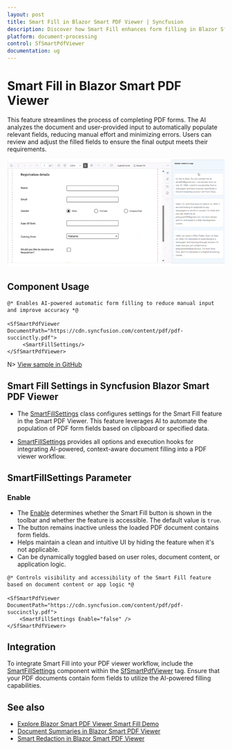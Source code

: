 ```yaml
---
layout: post
title: Smart Fill in Blazor Smart PDF Viewer | Syncfusion
description: Discover how Smart Fill enhances form filling in Blazor SfSmartPdfViewer by auto-detecting and populating PDF fields.
platform: document-processing
control: SfSmartPdfViewer
documentation: ug
---
```


# Smart Fill in Blazor Smart PDF Viewer
This feature streamlines the process of completing PDF forms. The AI analyzes the document and user-provided input to automatically populate relevant fields, reducing manual effort and minimizing errors. Users can review and adjust the filled fields to ensure the final output meets their requirements.

![Smart Fill](images/smartfill_pdfviewer.gif)

## Component Usage

```cshtml
@* Enables AI-powered automatic form filling to reduce manual input and improve accuracy *@

<SfSmartPdfViewer DocumentPath="https://cdn.syncfusion.com/content/pdf/pdf-succinctly.pdf">
     <SmartFillSettings/>
</SfSmartPdfViewer>
```
N> [View sample in GitHub](https://github.com/SyncfusionExamples/blazor-smart-pdf-viewer-examples/tree/master/SmartFill)

## Smart Fill Settings in Syncfusion Blazor Smart PDF Viewer
- The [SmartFillSettings](https://help.syncfusion.com//cr/blazor/Syncfusion.Blazor.SmartPdfViewer.SmartFillSettings.html) class configures settings for the Smart Fill feature in the Smart PDF Viewer. This feature leverages AI to automate the population of PDF form fields based on clipboard or specified data.

- [SmartFillSettings](https://help.syncfusion.com//cr/blazor/Syncfusion.Blazor.SmartPdfViewer.SmartFillSettings.html) provides all options and execution hooks for integrating AI-powered, context-aware document filling into a PDF viewer workflow.

## SmartFillSettings Parameter

### Enable
- The [Enable](https://help.syncfusion.com//cr/blazor/Syncfusion.Blazor.SmartPdfViewer.SmartFillSettings.html#Syncfusion_Blazor_SmartPdfViewer_SmartFillSettings_Enable) determines whether the Smart Fill button is shown in the toolbar and whether the feature is accessible. The default value is `true`.
- The button remains inactive unless the loaded PDF document contains form fields.
- Helps maintain a clean and intuitive UI by hiding the feature when it's not applicable.
- Can be dynamically toggled based on user roles, document content, or application logic.

```cshtml
@* Controls visibility and accessibility of the Smart Fill feature based on document content or app logic *@

<SfSmartPdfViewer DocumentPath="https://cdn.syncfusion.com/content/pdf/pdf-succinctly.pdf">
    <SmartFillSettings Enable="false" />
</SfSmartPdfViewer>
```

## Integration
To integrate Smart Fill into your PDF viewer workflow, include the [SmartFillSettings](https://help.syncfusion.com//cr/blazor/Syncfusion.Blazor.SmartPdfViewer.SmartFillSettings.html) component within the [SfSmartPdfViewer](https://help.syncfusion.com//cr/blazor/Syncfusion.Blazor.SmartPdfViewer.SfSmartPdfViewer.html) tag. Ensure that your PDF documents contain form fields to utilize the AI-powered filling capabilities.

## See also

* [Explore Blazor Smart PDF Viewer Smart Fill Demo](https://document.syncfusion.com/demos/pdf-viewer/blazor-server/smart-pdf-viewer/smartfill?theme=fluent2)
* [Document Summaries in Blazor Smart PDF Viewer](./document-summarizer)
* [Smart Redaction in Blazor Smart PDF Viewer](./smart-redaction)